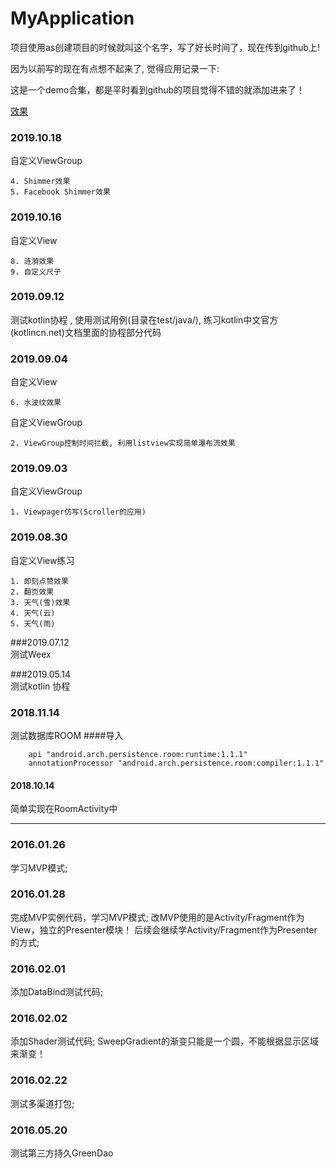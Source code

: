 # MyApplication


项目使用as创建项目的时候就叫这个名字，写了好长时间了，现在传到github上!

因为以前写的现在有点想不起来了, 觉得应用记录一下:

这是一个demo合集，都是平时看到github的项目觉得不错的就添加进来了！



[效果](./screenshot/shot.png)


### 2019.10.18
 自定义ViewGroup <br>
```
4. Shimmer效果
5. Facebook Shimmer效果
```


### 2019.10.16
 自定义View <br>
```
8. 涟漪效果
9. 自定义尺子
```


### 2019.09.12
 测试kotlin协程 , 使用测试用例(目录在test/java/), 练习kotlin中文官方(kotlincn.net)文档里面的协程部分代码

### 2019.09.04
 自定义View <br>
```
6. 水波纹效果
```

 自定义ViewGroup <br>
```
2. ViewGroup控制时间拦截, 利用listview实现简单瀑布流效果
```


### 2019.09.03
 自定义ViewGroup <br>
```
1. Viewpager仿写(Scroller的应用)
```
 


### 2019.08.30
 自定义View练习
```aidl
1. 即刻点赞效果
2. 翻页效果
3. 天气(雪)效果
4. 天气(云)
5. 天气(雨)
```


###2019.07.12 <br>
 测试Weex


###2019.05.14 <br>
测试kotlin 协程


### 2018.11.14 
 测试数据库ROOM
####导入
```
    api "android.arch.persistence.room:runtime:1.1.1"
    annotationProcessor "android.arch.persistence.room:compiler:1.1.1"
```

#### 2018.10.14 
简单实现在RoomActivity中 



***


### 2016.01.26
 学习MVP模式; 

### 2016.01.28
 完成MVP实例代码，学习MVP模式;
 改MVP使用的是Activity/Fragment作为View，独立的Presenter模块！
 后续会继续学Activity/Fragment作为Presenter的方式;

### 2016.02.01
 添加DataBind测试代码;


### 2016.02.02
 添加Shader测试代码;
 SweepGradient的渐变只能是一个圆，不能根据显示区域来渐变！


### 2016.02.22
 测试多渠道打包;


### 2016.05.20
 测试第三方持久GreenDao


